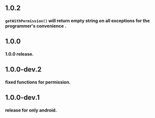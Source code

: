 ## 1.0.2
#### `getWithPermission()` will return empty string on all exceptions for the programmer's convenience .

## 1.0.0
#### 1.0.0 release.

## 1.0.0-dev.2
#### fixed functions for permission.

## 1.0.0-dev.1
#### release for only android.
